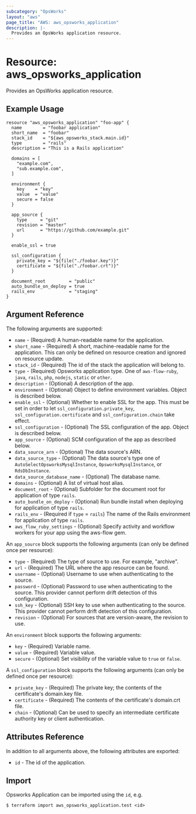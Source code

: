 ```yaml
---
subcategory: "OpsWorks"
layout: "aws"
page_title: "AWS: aws_opsworks_application"
description: |-
  Provides an OpsWorks application resource.
---
```


# Resource: aws_opsworks_application

Provides an OpsWorks application resource.

## Example Usage

```hcl
resource "aws_opsworks_application" "foo-app" {
  name        = "foobar application"
  short_name  = "foobar"
  stack_id    = "${aws_opsworks_stack.main.id}"
  type        = "rails"
  description = "This is a Rails application"

  domains = [
    "example.com",
    "sub.example.com",
  ]

  environment {
    key    = "key"
    value  = "value"
    secure = false
  }

  app_source {
    type     = "git"
    revision = "master"
    url      = "https://github.com/example.git"
  }

  enable_ssl = true

  ssl_configuration {
    private_key = "${file("./foobar.key")}"
    certificate = "${file("./foobar.crt")}"
  }

  document_root         = "public"
  auto_bundle_on_deploy = true
  rails_env             = "staging"
}
```

## Argument Reference

The following arguments are supported:

* `name` - (Required) A human-readable name for the application.
* `short_name` - (Required) A short, machine-readable name for the application. This can only be defined on resource creation and ignored on resource update.
* `stack_id` - (Required) The id of the stack the application will belong to.
* `type` - (Required) Opsworks application type. One of `aws-flow-ruby`, `java`, `rails`, `php`, `nodejs`, `static` or `other`.
* `description` - (Optional) A description of the app.
* `environment` - (Optional) Object to define environment variables.  Object is described below.
* `enable_ssl` - (Optional) Whether to enable SSL for the app. This must be set in order to let `ssl_configuration.private_key`, `ssl_configuration.certificate` and `ssl_configuration.chain` take effect.
* `ssl_configuration` - (Optional) The SSL configuration of the app. Object is described below.
* `app_source` - (Optional) SCM configuration of the app as described below.
* `data_source_arn` - (Optional) The data source's ARN.
* `data_source_type` - (Optional) The data source's type one of `AutoSelectOpsworksMysqlInstance`, `OpsworksMysqlInstance`, or `RdsDbInstance`.
* `data_source_database_name` - (Optional) The database name.
* `domains` -  (Optional) A list of virtual host alias.
* `document_root` - (Optional) Subfolder for the document root for application of type `rails`.
* `auto_bundle_on_deploy` - (Optional) Run bundle install when deploying for application of type `rails`.
* `rails_env` - (Required if `type` = `rails`) The name of the Rails environment for application of type `rails`.
* `aws_flow_ruby_settings` - (Optional) Specify activity and workflow workers for your app using the aws-flow gem.

An `app_source` block supports the following arguments (can only be defined once per resource):

* `type` - (Required) The type of source to use. For example, "archive".
* `url` - (Required) The URL where the app resource can be found.
* `username` - (Optional) Username to use when authenticating to the source.
* `password` - (Optional) Password to use when authenticating to the source. This provider cannot perform drift detection of this configuration.
* `ssh_key` - (Optional) SSH key to use when authenticating to the source. This provider cannot perform drift detection of this configuration.
* `revision` - (Optional) For sources that are version-aware, the revision to use.

An `environment` block supports the following arguments:

* `key` - (Required) Variable name.
* `value` - (Required) Variable value.
* `secure` - (Optional) Set visibility of the variable value to `true` or `false`.

A `ssl_configuration` block supports the following arguments (can only be defined once per resource):

* `private_key` - (Required) The private key; the contents of the certificate's domain.key file.
* `certificate` - (Required) The contents of the certificate's domain.crt file.
* `chain` - (Optional)  Can be used to specify an intermediate certificate authority key or client authentication.

## Attributes Reference

In addition to all arguments above, the following attributes are exported:

* `id` - The id of the application.

## Import

Opsworks Application can be imported using the `id`, e.g.

```
$ terraform import aws_opsworks_application.test <id>
```
